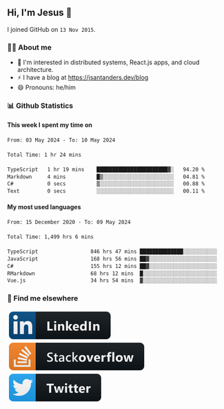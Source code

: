 ## Hi, I'm Jesus 👋

I joined GitHub on `13 Nov 2015`.

<!-- Talking about you -->

### 👨‍💻 About me

- 👦 I'm interested in distributed systems, React.js apps, and cloud architecture.
- ⚡️ I have a blog at <https://jsantanders.dev/blog>
- 😄 Pronouns: he/him

### 📊 Github Statistics

#### This week I spent my time on

<!--START_SECTION:weekly-->

```txt
From: 03 May 2024 - To: 10 May 2024

Total Time: 1 hr 24 mins

TypeScript   1 hr 19 mins    ███████████████████████▓░   94.20 %
Markdown     4 mins          █▒░░░░░░░░░░░░░░░░░░░░░░░   04.81 %
C#           0 secs          ▒░░░░░░░░░░░░░░░░░░░░░░░░   00.88 %
Text         0 secs          ░░░░░░░░░░░░░░░░░░░░░░░░░   00.11 %
```

<!--END_SECTION:weekly-->

#### My most used languages

<!--START_SECTION:alltime-->

```txt
From: 15 December 2020 - To: 09 May 2024

Total Time: 1,499 hrs 6 mins

TypeScript                 846 hrs 47 mins ██████████████░░░░░░░░░░░   56.49 %
JavaScript                 168 hrs 56 mins ██▓░░░░░░░░░░░░░░░░░░░░░░   11.27 %
C#                         155 hrs 12 mins ██▓░░░░░░░░░░░░░░░░░░░░░░   10.35 %
RMarkdown                  68 hrs 12 mins  █░░░░░░░░░░░░░░░░░░░░░░░░   04.55 %
Vue.js                     34 hrs 54 mins  ▓░░░░░░░░░░░░░░░░░░░░░░░░   02.33 %
```

<!--END_SECTION:alltime-->

### 📢 Find me elsewhere

<p>
  <a target="_blank" href="https://linkedin.com/in/jsantanders">
    <img src="https://github.com/jsantanders/jsantanders/blob/master/img/linkedin.svg" alt="LinkedIn" style="vertical-align:top; margin:4px">
  </a>
  
  <a target="_blank" href="https://stackoverflow.com/users/7318331/jesus-santander">
    <img src="https://github.com/jsantanders/jsantanders/blob/master/img/stackoverflow.svg" alt="StackOverflow" style="vertical-align:top; margin:4px">
  </a>
  
  <a target="_blank" href="http://twitter.com/jsantanders">
    <img src="https://github.com/jsantanders/jsantanders/blob/master/img/twitter.svg" alt="Twitter" style="vertical-align:top; margin:4px">
  </a>
</p>
